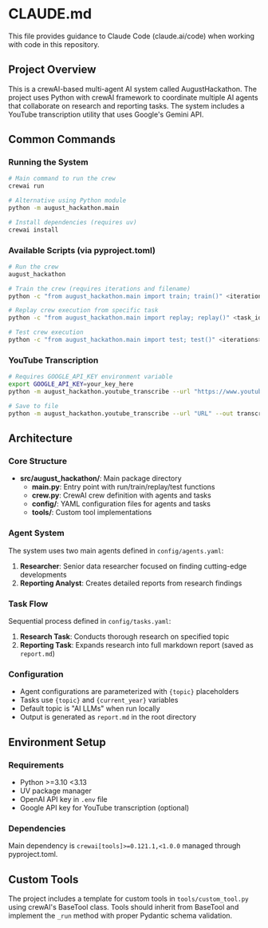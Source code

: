 # CLAUDE.md

This file provides guidance to Claude Code (claude.ai/code) when working with code in this repository.

## Project Overview

This is a crewAI-based multi-agent AI system called AugustHackathon. The project uses Python with crewAI framework to coordinate multiple AI agents that collaborate on research and reporting tasks. The system includes a YouTube transcription utility that uses Google's Gemini API.

## Common Commands

### Running the System
```bash
# Main command to run the crew
crewai run

# Alternative using Python module
python -m august_hackathon.main

# Install dependencies (requires uv)
crewai install
```

### Available Scripts (via pyproject.toml)
```bash
# Run the crew
august_hackathon

# Train the crew (requires iterations and filename)
python -c "from august_hackathon.main import train; train()" <iterations> <filename>

# Replay crew execution from specific task
python -c "from august_hackathon.main import replay; replay()" <task_id>

# Test crew execution
python -c "from august_hackathon.main import test; test()" <iterations> <eval_llm>
```

### YouTube Transcription
```bash
# Requires GOOGLE_API_KEY environment variable
export GOOGLE_API_KEY=your_key_here
python -m august_hackathon.youtube_transcribe --url "https://www.youtube.com/watch?v=VIDEO_ID"

# Save to file
python -m august_hackathon.youtube_transcribe --url "URL" --out transcript.txt
```

## Architecture

### Core Structure
- **src/august_hackathon/**: Main package directory
  - **main.py**: Entry point with run/train/replay/test functions
  - **crew.py**: CrewAI crew definition with agents and tasks
  - **config/**: YAML configuration files for agents and tasks
  - **tools/**: Custom tool implementations

### Agent System
The system uses two main agents defined in `config/agents.yaml`:
1. **Researcher**: Senior data researcher focused on finding cutting-edge developments
2. **Reporting Analyst**: Creates detailed reports from research findings

### Task Flow
Sequential process defined in `config/tasks.yaml`:
1. **Research Task**: Conducts thorough research on specified topic
2. **Reporting Task**: Expands research into full markdown report (saved as `report.md`)

### Configuration
- Agent configurations are parameterized with `{topic}` placeholders
- Tasks use `{topic}` and `{current_year}` variables
- Default topic is "AI LLMs" when run locally
- Output is generated as `report.md` in the root directory

## Environment Setup

### Requirements
- Python >=3.10 <3.13
- UV package manager
- OpenAI API key in `.env` file
- Google API key for YouTube transcription (optional)

### Dependencies
Main dependency is `crewai[tools]>=0.121.1,<1.0.0` managed through pyproject.toml.

## Custom Tools

The project includes a template for custom tools in `tools/custom_tool.py` using crewAI's BaseTool class. Tools should inherit from BaseTool and implement the `_run` method with proper Pydantic schema validation.